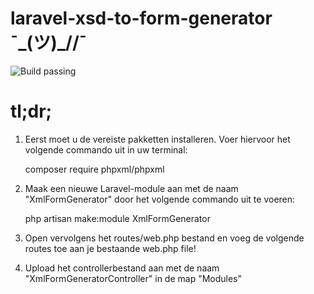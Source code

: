 # laravel-xsd-to-form-generator  ¯\_(ツ)_//¯

![Build passing](https://img.shields.io/badge/Build-pass-brightgreen)


# tl;dr;

1. Eerst moet u de vereiste pakketten installeren. Voer hiervoor het volgende commando uit in uw terminal:

   composer require phpxml/phpxml

2. Maak een nieuwe Laravel-module aan met de naam "XmlFormGenerator" door het volgende commando uit te voeren:

   php artisan make:module XmlFormGenerator
 
3. Open vervolgens het routes/web.php bestand en voeg de volgende routes toe aan je bestaande web.php file!

4. Upload het controllerbestand aan met de naam "XmlFormGeneratorController" in de map "Modules"
